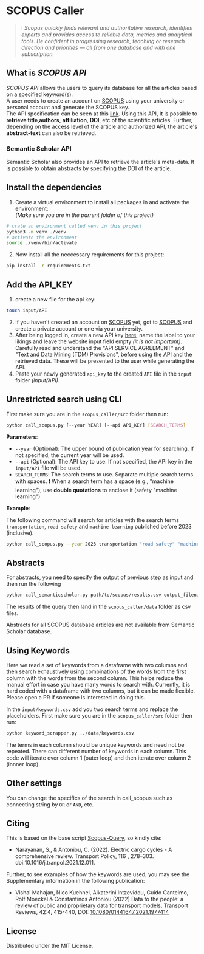 # SCOPUS Caller

> ℹ️ _Scopus quickly finds relevant and authoritative research, identifies experts and provides access to reliable data,
> metrics and analytical tools. Be confident in progressing research, teaching or research direction and priorities
> — all from one database and with one subscription._

## What is _SCOPUS API_

_SCOPUS API_ allows the users to query its database for all the articles based on a specified keyword(s).  
A user needs to create an account on [SCOPUS](https://www.elsevier.com/solutions/scopus) using your university or
personal account and generate the SCOPUS key.   
The API specification can be seen at this [link](https://github.com/ElsevierDev/elsapy). Using this API, It is possible
to **retrieve title**,**authors**, **affiliation**, **DOI**, etc of the scientific articles. Further, depending on the
access level of the article and authorized API, the article's **abstract-text** can also be retrieved.

### Semantic Scholar API

Semantic Scholar also provides an API to retrieve the article's meta-data. It is possible to obtain abstracts by
specifying the DOI of the article.

## Install the dependencies

1) Create a virtual environment to install all packages in and activate the environment:  
   *(Make sure you are in the parrent folder of this project)*

```sh
# crate an environment called venv in this project
python3 -m venv ./venv
# activate the environment
source ./venv/bin/activate
```

2) Now install all the neccessary requirements for this project:

```sh
pip install -r requirements.txt
```

## Add the API_KEY

1) create a new file for the api key:

```sh
touch input/API   
```

2) If you haven't created an account on [SCOPUS](https://dev.elsevier.com) yet, got to 
  [SCOPUS](https://www.elsevier.com/solutions/scopus) and create a private account or one via your university.
3) After being logged in, create a new API key [here](https://dev.elsevier.com/apikey/manage), name the label to your
   likings and leave the website input field empty *(it is not important)*.  
   Carefully read and understand the "API
   SERVICE AGREEMENT" and "Text and Data Mining (TDM) Provisions", before using the API and the retrieved data. These
   will be presented to the user while generating the API.
4) Paste your newly generated `api_key` to the created `API` file in the `input` folder _(input/API)_.


## Unrestricted search using CLI

First make sure you are in the `scopus_caller/src` folder then run:

```sh
python call_scopus.py [--year YEAR] [--api API_KEY] [SEARCH_TERMS]
```

**Parameters**:  
- `--year` (Optional):
  The upper bound of publication year for searching. If not specified, the current year will be used.
- `--api` (Optional):
  The API key to use. If not specified, the API key in the `input/API` file will be used.
- `SEARCH_TERMS`: The search terms to use.
  Separate multiple search terms with spaces.
  ❗ When a search term has a space (e.g., "machine learning"), use **double quotations** to enclose it (safety "machine learning")

**Example**:

The following command will search for articles with the search terms `transportation`, `road safety` and `machine learning` published before 2023 (inclusive). 

```sh
python call_scopus.py --year 2023 transportation "road safety" "machine learning"
```

## Abstracts
For abstracts, you need to specify the output of previous step as input and then run the following

```sh
python call_semanticscholar.py path/to/scopus/results.csv output_filename
```
The results of the query then land in the `scopus_caller/data` folder as csv files.

Abstracts for all SCOPUS database articles are not available from Semantic Scholar database.
## Using Keywords
Here we read a set of keywords from a dataframe with two columns and then search exhaustively using combinations of the words from the first column with the words from the second column. This helps reduce the manual effort in case you have many words to search with. Currently, it is hard coded with a dataframe with two columns, but it can be made flexible. Please open a PR if someone is interested in doing this.

In the `input/keywords.csv` add you two search terms and replace the placeholders.
First make sure you are in the `scopus_caller/src` folder then run:

```sh
python keyword_scrapper.py ../data/keywords.csv
```
The terms in each column should be unique keywords and need not be repeated. There can different number of keywords in each column. This code will iterate over column 1 (outer loop) and then iterate over column 2 (innner loop).

## Other settings

You can change the specifics of the search in call_scopus such as connecting string by `OR` or `AND`, etc.

## Citing

This is based on the base script [Scopus-Query](https://github.com/nsanthanakrishnan/Scopus-Query), so kindly cite:

- Narayanan, S., & Antoniou, C. (2022). Electric cargo cycles - A comprehensive review. Transport Policy, 116 , 278–303.
  doi:10.1016/j.tranpol.2021.12.011.

Further, to see examples of how the keywords are used, you may see the Supplementary information in the following publication:

- Vishal Mahajan, Nico Kuehnel, Aikaterini Intzevidou, Guido Cantelmo, Rolf Moeckel & Constantinos Antoniou (2022) Data
  to the people: a review of public and proprietary data for transport models, Transport Reviews, 42:4, 415-440,
  DOI: [10.1080/01441647.2021.1977414](https://www.tandfonline.com/doi/full/10.1080/01441647.2021.1977414?scroll=top&needAccess=true)

## License

Distributed under the MIT License.

